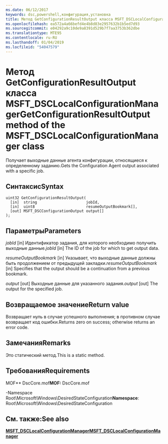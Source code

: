 ```yaml
---
ms.date: 06/12/2017
keywords: dsc,powershell,конфигурация,установка
title: Метод GetConfigurationResultOutput класса MSFT_DSCLocalConfigurationManager
ms.openlocfilehash: ea572a4a66befd4e4b8d83e2957632b1b5ed7d93
ms.sourcegitcommit: e04292a9c10de9a8391d529b7f7aa3753b362dbe
ms.translationtype: MTE95
ms.contentlocale: ru-RU
ms.lasthandoff: 01/04/2019
ms.locfileid: "54047579"
---
```

# <a name="getconfigurationresultoutput-method-of-the-msftdsclocalconfigurationmanager-class"></a><span data-ttu-id="62187-103">Метод GetConfigurationResultOutput класса MSFT_DSCLocalConfigurationManager</span><span class="sxs-lookup"><span data-stu-id="62187-103">GetConfigurationResultOutput method of the MSFT_DSCLocalConfigurationManager class</span></span>

<span data-ttu-id="62187-104">Получает выходные данные агента конфигурации, относящиеся к определенному заданию.</span><span class="sxs-lookup"><span data-stu-id="62187-104">Gets the Configuration Agent output associated with a specific job.</span></span>

## <a name="syntax"></a><span data-ttu-id="62187-105">Синтаксис</span><span class="sxs-lookup"><span data-stu-id="62187-105">Syntax</span></span>

```mof
uint32 GetConfigurationResultOutput(
  [in]  string                      jobId,
  [in]  uint8                       resumeOutputBookmark[],
  [out] MSFT_DSCConfigurationOutput output[]
);
```

## <a name="parameters"></a><span data-ttu-id="62187-106">Параметры</span><span class="sxs-lookup"><span data-stu-id="62187-106">Parameters</span></span>

<span data-ttu-id="62187-107">*jobId* \[in\] Идентификатор задания, для которого необходимо получить выходные данные.</span><span class="sxs-lookup"><span data-stu-id="62187-107">*jobId* \[in\] The ID of the job for which to get output data.</span></span>

<span data-ttu-id="62187-108">*resumeOutputBookmark* \[in\] Указывает, что выходные данные должны быть продолжением от предыдущей закладки.</span><span class="sxs-lookup"><span data-stu-id="62187-108">*resumeOutputBookmark* \[in\] Specifies that the output should be a continuation from a previous bookmark.</span></span>

<span data-ttu-id="62187-109">*output* \[out\] Выходные данные для указанного задания.</span><span class="sxs-lookup"><span data-stu-id="62187-109">*output* \[out\] The output for the specified job.</span></span>

## <a name="return-value"></a><span data-ttu-id="62187-110">Возвращаемое значение</span><span class="sxs-lookup"><span data-stu-id="62187-110">Return value</span></span>

<span data-ttu-id="62187-111">Возвращает нуль в случае успешного выполнения; в противном случае возвращает код ошибки.</span><span class="sxs-lookup"><span data-stu-id="62187-111">Returns zero on success; otherwise returns an error code.</span></span>

## <a name="remarks"></a><span data-ttu-id="62187-112">Замечания</span><span class="sxs-lookup"><span data-stu-id="62187-112">Remarks</span></span>

<span data-ttu-id="62187-113">Это статический метод.</span><span class="sxs-lookup"><span data-stu-id="62187-113">This is a static method.</span></span>

## <a name="requirements"></a><span data-ttu-id="62187-114">Требования</span><span class="sxs-lookup"><span data-stu-id="62187-114">Requirements</span></span>

<span data-ttu-id="62187-115">MOF\*\* DscCore.mof</span><span class="sxs-lookup"><span data-stu-id="62187-115">**MOF:** DscCore.mof</span></span>

<span data-ttu-id="62187-116">-Namespace Root\Microsoft\Windows\DesiredStateConfiguration</span><span class="sxs-lookup"><span data-stu-id="62187-116">**Namespace**: Root\Microsoft\Windows\DesiredStateConfiguration</span></span>

## <a name="see-also"></a><span data-ttu-id="62187-117">См. также:</span><span class="sxs-lookup"><span data-stu-id="62187-117">See also</span></span>

[<span data-ttu-id="62187-118">**MSFT_DSCLocalConfigurationManager**</span><span class="sxs-lookup"><span data-stu-id="62187-118">**MSFT_DSCLocalConfigurationManager**</span></span>](msft-dsclocalconfigurationmanager.md)